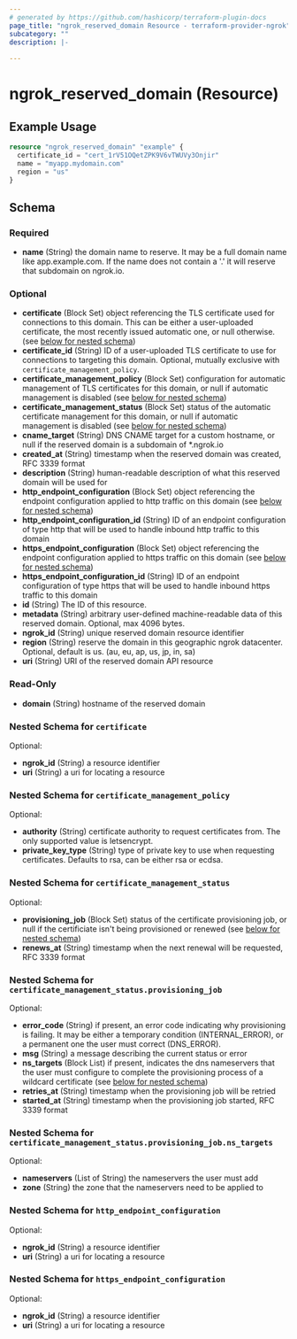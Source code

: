 ```yaml
---
# generated by https://github.com/hashicorp/terraform-plugin-docs
page_title: "ngrok_reserved_domain Resource - terraform-provider-ngrok"
subcategory: ""
description: |-
  
---
```


# ngrok_reserved_domain (Resource)



## Example Usage

```terraform
resource "ngrok_reserved_domain" "example" {
  certificate_id = "cert_1rV51OQetZPK9V6vTWUVy3Onjir"
  name = "myapp.mydomain.com"
  region = "us"
}
```

<!-- schema generated by tfplugindocs -->
## Schema

### Required

- **name** (String) the domain name to reserve. It may be a full domain name like app.example.com. If the name does not contain a '.' it will reserve that subdomain on ngrok.io.

### Optional

- **certificate** (Block Set) object referencing the TLS certificate used for connections to this domain. This can be either a user-uploaded certificate, the most recently issued automatic one, or null otherwise. (see [below for nested schema](#nestedblock--certificate))
- **certificate_id** (String) ID of a user-uploaded TLS certificate to use for connections to targeting this domain. Optional, mutually exclusive with `certificate_management_policy`.
- **certificate_management_policy** (Block Set) configuration for automatic management of TLS certificates for this domain, or null if automatic management is disabled (see [below for nested schema](#nestedblock--certificate_management_policy))
- **certificate_management_status** (Block Set) status of the automatic certificate management for this domain, or null if automatic management is disabled (see [below for nested schema](#nestedblock--certificate_management_status))
- **cname_target** (String) DNS CNAME target for a custom hostname, or null if the reserved domain is a subdomain of *.ngrok.io
- **created_at** (String) timestamp when the reserved domain was created, RFC 3339 format
- **description** (String) human-readable description of what this reserved domain will be used for
- **http_endpoint_configuration** (Block Set) object referencing the endpoint configuration applied to http traffic on this domain (see [below for nested schema](#nestedblock--http_endpoint_configuration))
- **http_endpoint_configuration_id** (String) ID of an endpoint configuration of type http that will be used to handle inbound http traffic to this domain
- **https_endpoint_configuration** (Block Set) object referencing the endpoint configuration applied to https traffic on this domain (see [below for nested schema](#nestedblock--https_endpoint_configuration))
- **https_endpoint_configuration_id** (String) ID of an endpoint configuration of type https that will be used to handle inbound https traffic to this domain
- **id** (String) The ID of this resource.
- **metadata** (String) arbitrary user-defined machine-readable data of this reserved domain. Optional, max 4096 bytes.
- **ngrok_id** (String) unique reserved domain resource identifier
- **region** (String) reserve the domain in this geographic ngrok datacenter. Optional, default is us. (au, eu, ap, us, jp, in, sa)
- **uri** (String) URI of the reserved domain API resource

### Read-Only

- **domain** (String) hostname of the reserved domain

<a id="nestedblock--certificate"></a>
### Nested Schema for `certificate`

Optional:

- **ngrok_id** (String) a resource identifier
- **uri** (String) a uri for locating a resource


<a id="nestedblock--certificate_management_policy"></a>
### Nested Schema for `certificate_management_policy`

Optional:

- **authority** (String) certificate authority to request certificates from. The only supported value is letsencrypt.
- **private_key_type** (String) type of private key to use when requesting certificates. Defaults to rsa, can be either rsa or ecdsa.


<a id="nestedblock--certificate_management_status"></a>
### Nested Schema for `certificate_management_status`

Optional:

- **provisioning_job** (Block Set) status of the certificate provisioning job, or null if the certificiate isn't being provisioned or renewed (see [below for nested schema](#nestedblock--certificate_management_status--provisioning_job))
- **renews_at** (String) timestamp when the next renewal will be requested, RFC 3339 format

<a id="nestedblock--certificate_management_status--provisioning_job"></a>
### Nested Schema for `certificate_management_status.provisioning_job`

Optional:

- **error_code** (String) if present, an error code indicating why provisioning is failing. It may be either a temporary condition (INTERNAL_ERROR), or a permanent one the user must correct (DNS_ERROR).
- **msg** (String) a message describing the current status or error
- **ns_targets** (Block List) if present, indicates the dns nameservers that the user must configure to complete the provisioning process of a wildcard certificate (see [below for nested schema](#nestedblock--certificate_management_status--provisioning_job--ns_targets))
- **retries_at** (String) timestamp when the provisioning job will be retried
- **started_at** (String) timestamp when the provisioning job started, RFC 3339 format

<a id="nestedblock--certificate_management_status--provisioning_job--ns_targets"></a>
### Nested Schema for `certificate_management_status.provisioning_job.ns_targets`

Optional:

- **nameservers** (List of String) the nameservers the user must add
- **zone** (String) the zone that the nameservers need to be applied to




<a id="nestedblock--http_endpoint_configuration"></a>
### Nested Schema for `http_endpoint_configuration`

Optional:

- **ngrok_id** (String) a resource identifier
- **uri** (String) a uri for locating a resource


<a id="nestedblock--https_endpoint_configuration"></a>
### Nested Schema for `https_endpoint_configuration`

Optional:

- **ngrok_id** (String) a resource identifier
- **uri** (String) a uri for locating a resource


